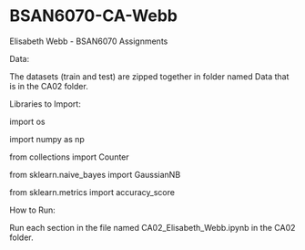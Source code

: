 # BSAN6070-CA-Webb
Elisabeth Webb - BSAN6070 Assignments

Data:

The datasets (train and test) are zipped together in folder named Data that is in the CA02 folder. 

Libraries to Import:

import os

import numpy as np

from collections import Counter

from sklearn.naive_bayes import GaussianNB

from sklearn.metrics import accuracy_score

How to Run: 

Run each section in the file named CA02_Elisabeth_Webb.ipynb in the CA02 folder. 
